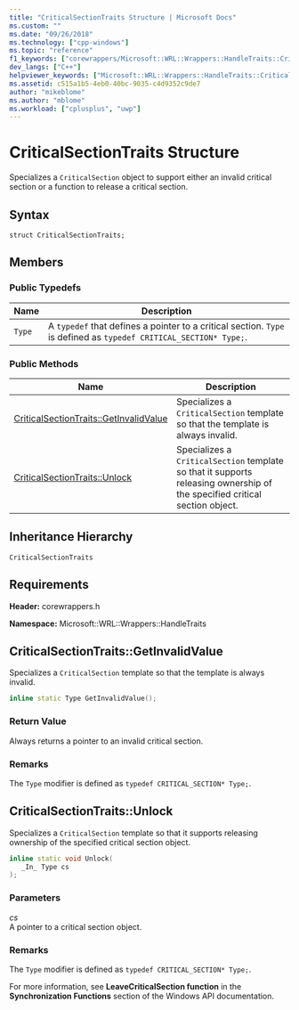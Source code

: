 ```yaml
---
title: "CriticalSectionTraits Structure | Microsoft Docs"
ms.custom: ""
ms.date: "09/26/2018"
ms.technology: ["cpp-windows"]
ms.topic: "reference"
f1_keywords: ["corewrappers/Microsoft::WRL::Wrappers::HandleTraits::CriticalSectionTraits", "corewrappers/Microsoft::WRL::Wrappers::HandleTraits::CriticalSectionTraits::GetInvalidValue", "corewrappers/Microsoft::WRL::Wrappers::HandleTraits::CriticalSectionTraits::Unlock"]
dev_langs: ["C++"]
helpviewer_keywords: ["Microsoft::WRL::Wrappers::HandleTraits::CriticalSectionTraits structure", "Microsoft::WRL::Wrappers::HandleTraits::CriticalSectionTraits::GetInvalidValue method", "Microsoft::WRL::Wrappers::HandleTraits::CriticalSectionTraits::Unlock method"]
ms.assetid: c515a1b5-4eb0-40bc-9035-c4d9352c9de7
author: "mikeblome"
ms.author: "mblome"
ms.workload: ["cplusplus", "uwp"]
---
```

# CriticalSectionTraits Structure

Specializes a `CriticalSection` object to support either an invalid critical section or a function to release a critical section.

## Syntax

```
struct CriticalSectionTraits;
```

## Members

### Public Typedefs

Name   | Description
------ | -----------------------------------------------------------------------------------------------------------------
`Type` | A `typedef` that defines a pointer to a critical section. `Type` is defined as `typedef CRITICAL_SECTION* Type;`.

### Public Methods

Name                                                       | Description
---------------------------------------------------------- | -----------------
[CriticalSectionTraits::GetInvalidValue](#getinvalidvalue) | Specializes a `CriticalSection` template so that the template is always invalid.
[CriticalSectionTraits::Unlock](#unlock)                   | Specializes a `CriticalSection` template so that it supports releasing ownership of the specified critical section object.

## Inheritance Hierarchy

`CriticalSectionTraits`

## Requirements

**Header:** corewrappers.h

**Namespace:** Microsoft::WRL::Wrappers::HandleTraits

## <a name="getinvalidvalue"></a>CriticalSectionTraits::GetInvalidValue

Specializes a `CriticalSection` template so that the template is always invalid.

```cpp
inline static Type GetInvalidValue();
```

### Return Value

Always returns a pointer to an invalid critical section.

### Remarks

The `Type` modifier is defined as `typedef CRITICAL_SECTION* Type;`.

## <a name="unlock"></a>CriticalSectionTraits::Unlock

Specializes a `CriticalSection` template so that it supports releasing ownership of the specified critical section object.

```cpp
inline static void Unlock(
   _In_ Type cs
);
```

### Parameters

*cs*<br/>
A pointer to a critical section object.

### Remarks

The `Type` modifier is defined as `typedef CRITICAL_SECTION* Type;`.

For more information, see **LeaveCriticalSection function** in the **Synchronization Functions** section of the Windows API documentation.
